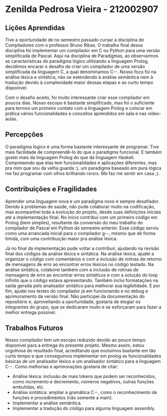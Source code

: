 # Zenilda Pedrosa Vieira - 212002907 

## Lições Aprendidas

Tive a oportunidade de no semestre passado cursar a disciplina de Compiladores com o professor Bruno Ribas. O trabalho final dessa disciplina foi implementar um compilador em C ou Python para uma versão simplificada de Pascal. Aqui na disciplina de Paradigmas, ao observarmos as características do paradigma lógico utilizando a linguagem Prolog, decidimos encarar o desafio de criar um compilador de uma versão simplificada da linguagem C, a qual denominamos C--. Nosso foco foi na análise léxica e sintática, não se estendendo à análise semântica nem à tradução devido à complexidade maior dessas etapas e ao curto tempo disponível.

Com o desafio aceito, foi muito interessante criar esse compilador em poucos dias. Nosso escopo é bastante simplificado, mas foi o suficiente para termos um primeiro contato com a linguagem Prolog e colocar em prática vários funcionalidades e conceitos aprendidos em sala e nas vídeo-aulas. 

## Percepções

O paradigma lógico é uma forma bastante interessante de programar. Tive mais facilidade de compreendê-lo do que o paradigma funcional. E também gostei mais da linguagem Prolog do que da linguagem Haskell. Compreeendo que elas tem funcionalidades e aplicações diferentes, mas pra mim que sou da velha guarda :), um paradigma baseado em pura lógica me faz programar com olhos brilhando rsrsrs. Me faz me sentir em casa ;).

## Contribuições e Fragilidades

Aprender uma linguagem nova e um paradigma novo é sempre desafiador. Devido à problemas de saúde, não pude colaborar muito na codificação, mas acompanhei toda a evolução do projeto, desde suas definições iniciais até a implementação final. No início contribui com um primeiro código em Prolog (bem simples), resultante da conversão do meu trabalho do compilador de Pascal em Python do semestre anterior. Esse código serviu como uma arrancada inicial para o compilador g--, mesmo que de forma tímida, com uma contribuição maior pra análise léxica.

Já no final da implementação pude voltar a contribuir, ajudando na revisão final dos códigos da análise léxica e sintática. Na análise léxica, ajudei a organizar o código com comentários e com a inclusão de rotinas de retorno de mensagens de erro ao encontrar erros léxicos no código testado. Na análise sintática, colaborei também com a inclusão de rotinas de mensagens de erro ao encontrar erros sintáticos e com a solução do loop infinito que o código estava apresentando. Também inclui formatações na saída gerada pelo analisador sintático para melhorar sua legibilidade. E por fim, ajudei nos testes do compilador já em funcionando e no debug e aprimoramento da versão final. Não participei da documentação do repositório e, aproveitando a oportunidade, gostaria de elogiar os integrantes do grupo, que se dedicaram muito e se esforçaram para fazer a melhor entrega possível.


##  Trabalhos Futuros

Nosso compilador tem um escopo reduzido devido ao pouco tempo disponível para a entrega do presente projeto. Mesmo assim, estou orgulhosa do resultado final, acreditando que evoluímos bastante em tão curto tempo e que conseguimos implementar em prolog as funcionalidades básicas de um analisador léxico e um analisador sintático para a linguagem C--. Como melhorias e aprimorações gostaria de citar:
* Análise léxica: inclusão de mais tokens que podem ser reconhecidos, como incremento e decremento, números negativos, outras funções embutidas, etc.
* Análise sintática: ampliar a gramática C--, como o reconhecimento de funções e procedimentos (não somente a main).
* Implementar a análise semântica.
* Implementar a tradução do código para alguma linguagem assembly.
